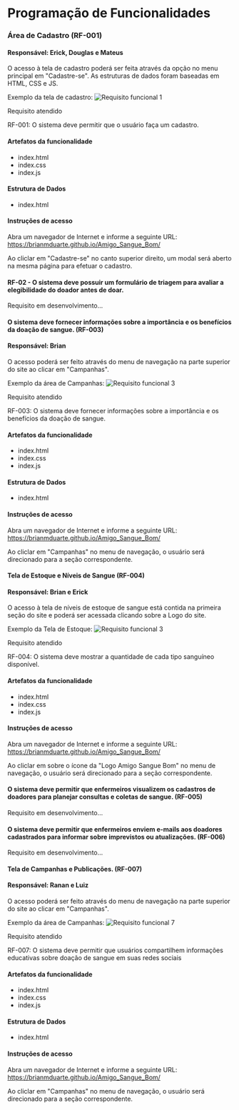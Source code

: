 # Programação de Funcionalidades



### Área de Cadastro (RF-001)

#### Responsável: Erick, Douglas e Mateus

O acesso à tela de cadastro poderá ser feita através da opção no menu principal em "Cadastre-se". As estruturas de dados foram baseadas em HTML, CSS e JS.

Exemplo da tela de cadastro:
![Requisito funcional 1](../documentos/img/pageModal.png)

Requisito atendido

RF-001: O sistema deve permitir que o usuário faça um cadastro.

#### Artefatos da funcionalidade

* index.html
* index.css
* index.js


#### Estrutura de Dados

* index.html

#### Instruções de acesso

Abra um navegador de Internet e informe a seguinte URL: https://brianmduarte.github.io/Amigo_Sangue_Bom/

Ao cliclar em "Cadastre-se" no canto superior direito, um modal será aberto na mesma página para efetuar o cadastro.



#### RF-02 - O sistema deve possuir um formulário de triagem para avaliar a elegibilidade do doador antes de doar.

Requisito em desenvolvimento...


#### O sistema deve fornecer informações sobre a importância e os benefícios da doação de sangue. (RF-003)

#### Responsável: Brian

O acesso poderá ser feito através do menu de navegação na parte superior do site ao clicar em "Campanhas".

Exemplo da área de Campanhas:
![Requisito funcional 3](../documentos/img/pageCampanhas.png)

Requisito atendido

RF-003: O sistema deve fornecer informações sobre a importância e os benefícios da doação de sangue.

#### Artefatos da funcionalidade

* index.html
* index.css
* index.js


#### Estrutura de Dados

* index.html

#### Instruções de acesso

Abra um navegador de Internet e informe a seguinte URL: https://brianmduarte.github.io/Amigo_Sangue_Bom/

Ao cliclar em "Campanhas" no menu de navegação, o usuário será direcionado para a seção correspondente.

#### Tela de Estoque e Níveis de Sangue (RF-004)

#### Responsável: Brian e Erick

O acesso à tela de níveis de estoque de sangue está contida na primeira seção do site e poderá ser acessada clicando sobre a Logo do site. 

Exemplo da Tela de Estoque:
![Requisito funcional 3](../documentos/img/pageSangue)


Requisito atendido

RF-004: O sistema deve mostrar a quantidade de cada tipo sanguíneo disponível.

#### Artefatos da funcionalidade

* index.html
* index.css
* index.js

#### Instruções de acesso

Abra um navegador de Internet e informe a seguinte URL: https://brianmduarte.github.io/Amigo_Sangue_Bom/

Ao cliclar em sobre o ícone da "Logo Amigo Sangue Bom" no menu de navegação, o usuário será direcionado para a seção correspondente.


#### O sistema deve permitir que enfermeiros visualizem os cadastros de doadores para planejar consultas e coletas de sangue. (RF-005)

Requisito em desenvolvimento...

#### O sistema deve permitir que enfermeiros enviem e-mails aos doadores cadastrados para informar sobre imprevistos ou atualizações. (RF-006)

Requisito em desenvolvimento...

#### Tela de Campanhas e Publicações. (RF-007) 

#### Responsável: Ranan e Luiz

O acesso poderá ser feito através do menu de navegação na parte superior do site ao clicar em "Campanhas".

Exemplo da área de Campanhas:
![Requisito funcional 7](../documentos/img/pageCampanhas.png)

Requisito atendido

RF-007: O sistema deve permitir que usuários compartilhem informações educativas sobre doação de sangue em suas redes sociais

#### Artefatos da funcionalidade

* index.html
* index.css
* index.js

#### Estrutura de Dados

* index.html

#### Instruções de acesso

Abra um navegador de Internet e informe a seguinte URL: https://brianmduarte.github.io/Amigo_Sangue_Bom/

Ao cliclar em "Campanhas" no menu de navegação, o usuário será direcionado para a seção correspondente.

